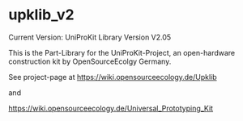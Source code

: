 # upklib_v2

Current Version: UniProKit Library Version V2.05


This is the Part-Library for the UniProKit-Project, an open-hardware construction kit by OpenSourceEcolgy Germany.

See project-page at https://wiki.opensourceecology.de/Upklib

and 

https://wiki.opensourceecology.de/Universal_Prototyping_Kit




